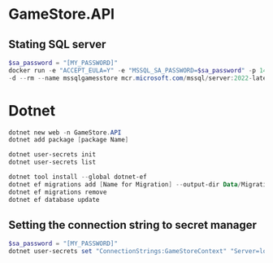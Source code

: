# GameStore.API

## Stating SQL server
```powershell
$sa_password = "[MY_PASSWORD]"
docker run -e "ACCEPT_EULA=Y" -e "MSSQL_SA_PASSWORD=$sa_password" -p 1433:1433 -v sqlvolume:/var/opt/mssql
-d --rm --name mssqlgamesstore mcr.microsoft.com/mssql/server:2022-latest
```

# Dotnet
```powershell
dotnet new web -n GameStore.API
dotnet add package [package Name]

dotnet user-secrets init
dotnet user-secrets list

dotnet tool install --global dotnet-ef
dotnet ef migrations add [Name for Migration] --output-dir Data/Migrations
dotnet ef migrations remove
dotnet ef database update
```

## Setting the connection string to secret manager
```powershell	
$sa_password = "[MY_PASSWORD]"
dotnet user-secrets set "ConnectionStrings:GameStoreContext" "Server=localhost,1433;Database=GameStore;User Id=sa;Password=$sa_password; TrustServerCertificate=True"
```